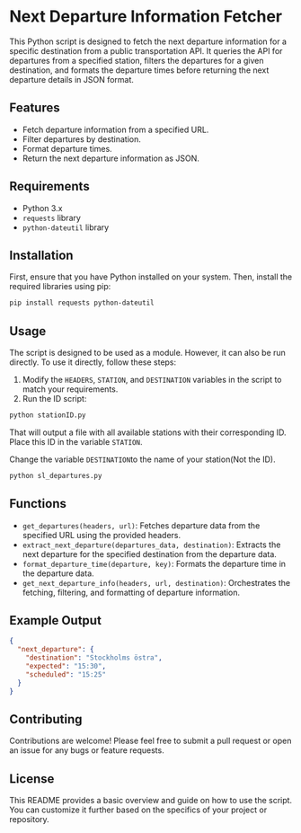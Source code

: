 # Next Departure Information Fetcher

This Python script is designed to fetch the next departure information for a specific destination from a public transportation API. It queries the API for departures from a specified station, filters the departures for a given destination, and formats the departure times before returning the next departure details in JSON format.

## Features
- Fetch departure information from a specified URL.
- Filter departures by destination.
- Format departure times.
- Return the next departure information as JSON.

## Requirements
- Python 3.x
- `requests` library
- `python-dateutil` library

## Installation
First, ensure that you have Python installed on your system. Then, install the required libraries using pip:

```bash
pip install requests python-dateutil
```

## Usage
The script is designed to be used as a module. However, it can also be run directly. To use it directly, follow these steps:
1. Modify the `HEADERS`, `STATION`, and `DESTINATION` variables in the script to match your requirements.
2. Run the ID script:
```bash
python stationID.py
```
That will output a file with all available stations with their corresponding ID. Place this ID in the variable `STATION`. 

Change the variable `DESTINATION`to the name of your station(Not the ID).
```bash
python sl_departures.py
```

## Functions
- `get_departures(headers, url)`: Fetches departure data from the specified URL using the provided headers.
- `extract_next_departure(departures_data, destination)`: Extracts the next departure for the specified destination from the departure data.
- `format_departure_time(departure, key)`: Formats the departure time in the departure data.
- `get_next_departure_info(headers, url, destination)`: Orchestrates the fetching, filtering, and formatting of departure information.

## Example Output
```json
{
  "next_departure": {
    "destination": "Stockholms östra",
    "expected": "15:30",
    "scheduled": "15:25"
  }
}
```

## Contributing
Contributions are welcome! Please feel free to submit a pull request or open an issue for any bugs or feature requests.

## License

This README provides a basic overview and guide on how to use the script. You can customize it further based on the specifics of your project or repository.
